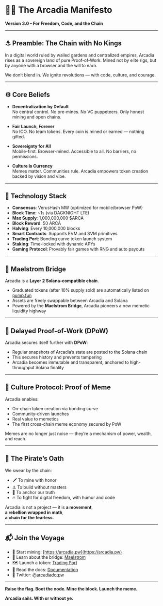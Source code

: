 # 🏴‍☠️ The Arcadia Manifesto  
**Version 3.0 – For Freedom, Code, and the Chain**

---

## ⚓️ Preamble: The Chain with No Kings

In a digital world ruled by walled gardens and centralized empires, Arcadia rises as a sovereign land 
of pure Proof-of-Work. Mined not by elite rigs, but by anyone with a browser and the will to earn.

We don’t blend in. We ignite revolutions — with code, culture, and courage.

---

## ⚙️ Core Beliefs

- **Decentralization by Default**  
  No central control. No pre-mines. No VC puppeteers. Only honest mining and open chains.

- **Fair Launch, Forever**  
  No ICO. No team tokens. Every coin is mined or earned — nothing gifted.

- **Sovereignty for All**  
  Mobile-first. Browser-mined. Accessible to all. No barriers, no permissions.

- **Culture is Currency**  
  Memes matter. Communities rule. Arcadia empowers token creation backed by vision and vibe.

---

## 🔧 Technology Stack

- **Consensus**: VerusHash MW (optimized for mobile/browser PoW)  
- **Block Time**: ~1s (via DAGKNIGHT LTE)  
- **Max Supply**: 1,000,000,000 $ARCA  
- **Block Reward**: 50 ARCA  
- **Halving**: Every 10,000,000 blocks  
- **Smart Contracts**: Supports EVM and SVM primitives  
- **Trading Port**: Bonding curve token launch system  
- **Staking**: Time-locked with dynamic APYs  
- **Gaming Protocol**: Provably fair games with RNG and auto payouts

---

## 🌉 Maelstrom Bridge

Arcadia is a **Layer 2 Solana-compatible chain**.

- Graduated tokens (after 10% supply sold) are automatically listed on [pump.fun](https://pump.fun)
- Assets are freely swappable between Arcadia and Solana
- Powered by the **Maelstrom Bridge**, Arcadia pioneers a new memetic liquidity highway

---

## 🔐 Delayed Proof-of-Work (DPoW)

Arcadia secures itself further with **DPoW**:

- Regular snapshots of Arcadia’s state are posted to the Solana chain  
- This secures history and prevents tampering  
- Arcadia becomes immutable and transparent, anchored to high-throughput Solana finality

---

## 🌌 Culture Protocol: Proof of Meme

Arcadia enables:

- On-chain token creation via bonding curve  
- Community-driven launches  
- Real value to memetics  
- The first cross-chain meme economy secured by PoW

Memes are no longer just noise — they’re a mechanism of power, wealth, and reach.

---

## 📜 The Pirate’s Oath

We swear by the chain:

- 🗡️ To mine with honor  
- ⚓️ To build without masters  
- 🧭 To anchor our truth  
- 🔥 To fight for digital freedom, with humor and code

Arcadia is not a project — it is **a movement**,  
**a rebellion wrapped in math**,  
**a chain for the fearless.**

---

## 📬 Join the Voyage

- 🧱 Start mining: [https://arcadia.pw](https://arcadia.pw)
- 🌉 Learn about the bridge: [Maelstrom](https://arcadia.pw/solana)
- 🗺️ Launch a token: [Trading Port](https://arcadia.pw/trade)
- 📜 Read the docs: [Documentation](https://arcadia.pw/manifesto)
- 🐙 Twitter: [@arcadiadotpw](https://x.com/arcadiadotpw)

---

**Raise the flag. Boot the node. Mine the block. Launch the meme.**

**Arcadia sails. With or without ye.**

